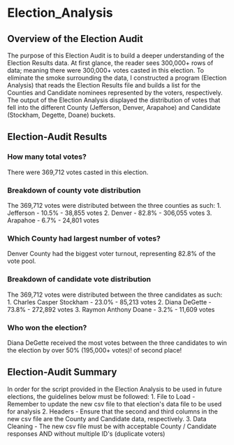 # Election_Analysis

## Overview of the Election Audit

  The purpose of this Election Audit is to build a deeper understanding of the Election Results data. At first glance, the reader sees 300,000+ rows of data; meaning there were 300,000+ votes casted in this election. To eliminate the smoke surrounding the data, I constructed a program (Election Analysis) that reads the Election Results file and builds a list for the Counties and Candidate nominees represented by the voters, respectively. The output of the Election Analysis displayed the distribution of votes that fell into the different County (Jefferson, Denver, Arapahoe) and Candidate (Stockham, Degette, Doane) buckets.

## Election-Audit Results
### How many total votes?
  
  There were 369,712 votes casted in this election.

### Breakdown of county vote distribution

  The 369,712 votes were distributed between the three counties as such:
    1. Jefferson - 10.5% - 38,855 votes
    2. Denver - 82.8% - 306,055 votes
    3. Arapahoe - 6.7% - 24,801 votes

### Which County had largest number of votes?

  Denver County had the biggest voter turnout, representing 82.8% of the vote pool.

### Breakdown of candidate vote distribution

  The 369,712 votes were distributed between the three candidates as such:
    1. Charles Casper Stockham - 23.0% - 85,213 votes
    2. Diana DeGette - 73.8% - 272,892 votes
    3. Raymon Anthony Doane - 3.2% - 11,609 votes

### Who won the election?

  Diana DeGette received the most votes between the three candidates to win the election by over 50% (195,000+ votes)! of second place!

## Election-Audit Summary

  In order for the script provided in the Election Analysis to be used in future elections, the guidelines below must be followed:
    1. File to Load - Remember to update the new csv file to that election's data file to be used for analysis
    2. Headers - Ensure that the second and third columns in the new csv file are the County and Candidate data, respectively.
    3. Data Cleaning - The new csv file must be with acceptable County / Candidate responses AND without multiple ID's (duplicate voters)
